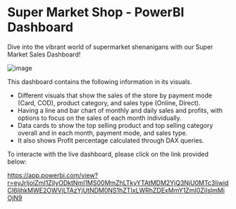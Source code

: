# Super Market Shop - PowerBI Dashboard

Dive into the vibrant world of supermarket shenanigans with our Super Market Sales Dashboard!

![image](https://github.com/Asadsajid1997/Super-Market-Store-PowerBI-Dashboard/assets/126636246/00d1dfae-90e3-4f6f-a7c2-d4b7523e66bd)


This dashboard contains the following information in its visuals.

- Different visuals that show the sales of the store by payment mode (Card, COD), product category, and sales type (Online, Direct).
- Having a line and bar chart of monthly and daily sales and profits, with options to focus on the sales of each month individually.
- Data cards to show the top selling product and top selling category overall and in each month, payment mode, and sales type.
- It also shows Profit percentage calculated through DAX queries.


To interacte with the live dashboard, please click on the link provided below:

https://app.powerbi.com/view?r=eyJrIjoiZmI1ZjIyODktNmI1MS00MmZhLTkyYTAtMDM2YjQ3NjU0MTc3IiwidCI6IjhkMWE2OWVjLTAzYjUtNDM0NS1hZTIxLWRhZDExMmY1ZmI0ZiIsImMiOjN9

